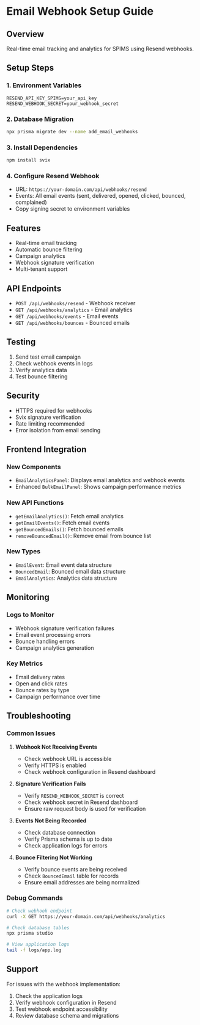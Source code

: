 # Email Webhook Setup Guide

## Overview
Real-time email tracking and analytics for SPIMS using Resend webhooks.

## Setup Steps

### 1. Environment Variables
```env
RESEND_API_KEY_SPIMS=your_api_key
RESEND_WEBHOOK_SECRET=your_webhook_secret
```

### 2. Database Migration
```bash
npx prisma migrate dev --name add_email_webhooks
```

### 3. Install Dependencies
```bash
npm install svix
```

### 4. Configure Resend Webhook
- URL: `https://your-domain.com/api/webhooks/resend`
- Events: All email events (sent, delivered, opened, clicked, bounced, complained)
- Copy signing secret to environment variables

## Features
- Real-time email tracking
- Automatic bounce filtering
- Campaign analytics
- Webhook signature verification
- Multi-tenant support

## API Endpoints
- `POST /api/webhooks/resend` - Webhook receiver
- `GET /api/webhooks/analytics` - Email analytics
- `GET /api/webhooks/events` - Email events
- `GET /api/webhooks/bounces` - Bounced emails

## Testing
1. Send test email campaign
2. Check webhook events in logs
3. Verify analytics data
4. Test bounce filtering

## Security
- HTTPS required for webhooks
- Svix signature verification
- Rate limiting recommended
- Error isolation from email sending

## Frontend Integration

### New Components
- `EmailAnalyticsPanel`: Displays email analytics and webhook events
- Enhanced `BulkEmailPanel`: Shows campaign performance metrics

### New API Functions
- `getEmailAnalytics()`: Fetch email analytics
- `getEmailEvents()`: Fetch email events
- `getBouncedEmails()`: Fetch bounced emails
- `removeBouncedEmail()`: Remove email from bounce list

### New Types
- `EmailEvent`: Email event data structure
- `BouncedEmail`: Bounced email data structure
- `EmailAnalytics`: Analytics data structure

## Monitoring

### Logs to Monitor
- Webhook signature verification failures
- Email event processing errors
- Bounce handling errors
- Campaign analytics generation

### Key Metrics
- Email delivery rates
- Open and click rates
- Bounce rates by type
- Campaign performance over time

## Troubleshooting

### Common Issues

1. **Webhook Not Receiving Events**
   - Check webhook URL is accessible
   - Verify HTTPS is enabled
   - Check webhook configuration in Resend dashboard

2. **Signature Verification Fails**
   - Verify `RESEND_WEBHOOK_SECRET` is correct
   - Check webhook secret in Resend dashboard
   - Ensure raw request body is used for verification

3. **Events Not Being Recorded**
   - Check database connection
   - Verify Prisma schema is up to date
   - Check application logs for errors

4. **Bounce Filtering Not Working**
   - Verify bounce events are being received
   - Check `BouncedEmail` table for records
   - Ensure email addresses are being normalized

### Debug Commands

```bash
# Check webhook endpoint
curl -X GET https://your-domain.com/api/webhooks/analytics

# Check database tables
npx prisma studio

# View application logs
tail -f logs/app.log
```

## Support

For issues with the webhook implementation:
1. Check the application logs
2. Verify webhook configuration in Resend
3. Test webhook endpoint accessibility
4. Review database schema and migrations 